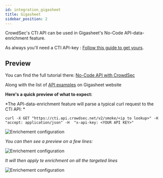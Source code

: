 ```yaml
---
id: integration_gigasheet
title: Gigasheet
sidebar_position: 2
---
```


CrowdSec's CTI API can be used in Gigasheet's No-Code API-data-enrichment feature. 

As always you'll need a CTI API-key : [Follow this guide to get yours](https://docs.crowdsec.net/docs/next/cti_api/getting_started/).

## Preview

You can find the full tutorial there: [No-Code API with CrowdSec](https://gigasheet.com/no-code-api/crowdsec-cti-api)

Along with the list of [API examples](https://gigasheet.com/features/run-data-enrichment-apis-without-code) on Gigasheet website

**Here's a quick preview of what to expect:**

*The API-data-enrichment feature will parse a typical curl request to the CTI API: *

```curl -X GET "https://cti.api.crowdsec.net/v2/smoke/<ip to lookup>" -H  "accept: application/json" -H  "x-api-key: <YOUR API KEY>"```

![Enrichement configuration](/img/gigasheet_enrichement_config.png)

*You can then see a preview on a few lines:*

![Enrichement configuration](/img/gigasheet_enrichement_preview.png)

*It will then apply te enrichment on all the targeted lines*

![Enrichement configuration](/img/gigasheet_enrichement_result.png)
